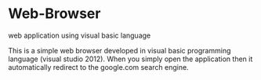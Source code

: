 # Web-Browser
web application using visual basic language

This is a simple web browser developed in visual basic programming language (visual studio 2012).
When you simply open the application then it automatically redirect to the google.com search engine. 
